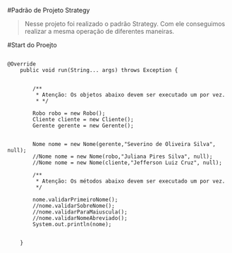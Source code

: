 #Padrão de Projeto Strategy
> Nesse projeto foi realizado o padrão Strategy. Com ele conseguimos realizar a mesma operação de diferentes maneiras.

#Start do Proejto

```

@Override
	public void run(String... args) throws Exception {
	
			
		/**
		 * Atenção: Os objetos abaixo devem ser executado um por vez. 
		 * */
		
		Robo robo = new Robo();
		Cliente cliente = new Cliente();
		Gerente gerente = new Gerente();


		Nome nome = new Nome(gerente,"Severino de Oliveira Silva", null);
		//Nome nome = new Nome(robo,"Juliana Pires Silva", null);
		//Nome nome = new Nome(cliente,"Jefferson Luiz Cruz", null);
		
		/**
		 * Atenção: Os métodos abaixo devem ser executado um por vez.
		 */
		
		nome.validarPrimeiroNome(); 
		//nome.validarSobreNome();
		//nome.validarParaMaiuscula();
		//nome.validarNomeAbreviado();
		System.out.println(nome);
		
		
	}
	
	
	
```
